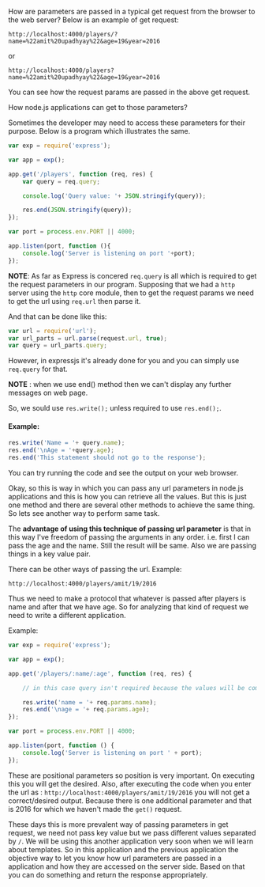 How are parameters are passed in a typical get request from the browser to the web server?
Below is an example of get request:

```
http://localhost:4000/players/?name=%22amit%20upadhyay%22&age=19&year=2016
```

or

```
http://localhost:4000/players?name=%22amit%20upadhyay%22&age=19&year=2016
```

You can see how the request params are passed in the above get request.

How node.js applications can get to those parameters?

Sometimes the developer may need to access these parameters for their purpose. Below is a program which illustrates the same.

```js
var exp = require('express');

var app = exp();

app.get('/players', function (req, res) {
    var query = req.query;

    console.log('Query value: '+ JSON.stringify(query));

    res.end(JSON.stringify(query));
});

var port = process.env.PORT || 4000;

app.listen(port, function (){
    console.log('Server is listening on port '+port);
});
```

**NOTE**: As far as Express is concered `req.query` is all which is required to get the request parameters in our program. Supposing that we had a `http` server using the `http` core module, then to get the request params we need to get the url using `req.url` then parse it.

And that can be done like this:

```js
var url = require('url');
var url_parts = url.parse(request.url, true);
var query = url_parts.query;
```

However, in expressjs it's already done for you and you can simply use `req.query` for that.

**NOTE** : when we use end() method then we can't display any further messages on web page.

So, we sould use `res.write();` unless required to use `res.end();`.

#### Example:

```js
res.write('Name = '+ query.name);
res.end('\nAge = '+query.age);
res.end('This statement should not go to the response');
```

You can try running the code and see the output on your web browser.


Okay, so this is way in which you can pass any url parameters in node.js applications and this is how you can retrieve all the values. But this is just one method and there are several other methods to achieve the same thing. So lets see another way to perform same task.

The **advantage of using this technique of passing url parameter** is that in this way I've freedom of passing the arguments in any order. i.e. first I can pass the age and the name. Still the result will be same. Also we are passing things in a key value pair.

There can be other ways of passing the url.
Example:

```
http://localhost:4000/players/amit/19/2016
```

Thus we need to make a protocol that whatever is passed after players is name and after that we have age. So for analyzing that kind of request we need to write a different application.

Example:

```js
var exp = require('express');

var app = exp();

app.get('/players/:name/:age', function (req, res) {

    // in this case query isn't required because the values will be coming directly from the path only

    res.write('name = '+ req.params.name);
    res.end('\nage = '+ req.params.age);
});

var port = process.env.PORT || 4000;

app.listen(port, function () {
    console.log('Server is listening on port ' + port);
});
```

These are positional parameters so position is very important. On executing this you will get the desired. Also, after executing the code when you enter the url as : ```http://localhost:4000/players/amit/19/2016``` you will not get a correct/desired output. Because there is one additional parameter and that is 2016 for which we haven't made the `get()` request.

These days this is more prevalent way of passing parameters in get request, we need not pass key value but we pass different values separated by `/`. We will be using this another application very soon when we will learn about templates. So in this application and the previous application the objective way to let you know how url parameters are passed in a application and how they are accessed on the server side. Based on that you can do something and return the response appropriately.
